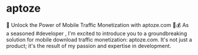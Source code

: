 # aptoze
🚀 Unlock the Power of Mobile Traffic Monetization with aptoze.com 📱💰  As a seasoned #developer , I'm excited to introduce you to a groundbreaking solution for mobile download traffic monetization: aptoze.com. It's not just a product; it's the result of my passion and expertise in development.
